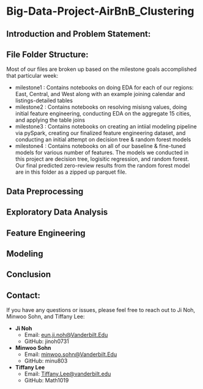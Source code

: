 # Big-Data-Project-AirBnB_Clustering

## Introduction and Problem Statement:

## File Folder Structure:
Most of our files are broken up based on the milestone goals accomplished that particular week:
- milestone1 : Contains notebooks on doing EDA for each of our regions: East, Central, and West along with an example joining calendar and listings-detailed tables
- milestone2 : Contains notebooks on resolving misisng values, doing initial feature engineering, conducting EDA on the aggregate 15 cities, and applying the table joins
- milestone3 : Contains notebooks on creating an intiial modeling pipeline via pySpark, creating our finalized feature engineering dataset, and conducting an initial attempt on decision tree & random forest models
- milestone4 : Contains notebooks on all of our baseline & fine-tuned models for various number of features. The models we conducted in this project are decision tree, logisitic regression, and random forest. Our final predicted zero-review results from the random forest model are in this folder as a zipped up parquet file.

## Data Preprocessing

## Exploratory Data Analysis

## Feature Engineering

## Modeling

## Conclusion

























## Contact:
If you have any questions or issues, please feel free to reach out to Ji Noh, Minwoo Sohn, and Tiffany Lee:
- **Ji Noh**
  - Email: eun.ji.noh@Vanderbilt.Edu
  - GitHub: jinoh0731
- **Minwoo Sohn**
  - Email: minwoo.sohn@Vanderbilt.Edu
  - GitHub: minu803
- **Tiffany Lee**
  - Email: Tiffany.Lee@vanderbilt.edu
  - GitHub: Math1019

